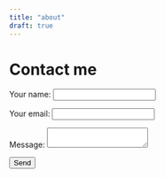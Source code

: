 ```yaml
---
title: "about"
draft: true
---
```


# Contact me

<form name="contact" method="POST" data-netlify="true">
  <p>
    <label>Your name: <input type="text" name="name" /></label>
  </p>
  <p>
    <label>Your email: <input type="email" name="email" /></label>
  </p>
  <p>
    <label>Message: <textarea name="message"></textarea></label>
  </p>
  <p>
    <button type="submit">Send</button>
  </p>
</form>